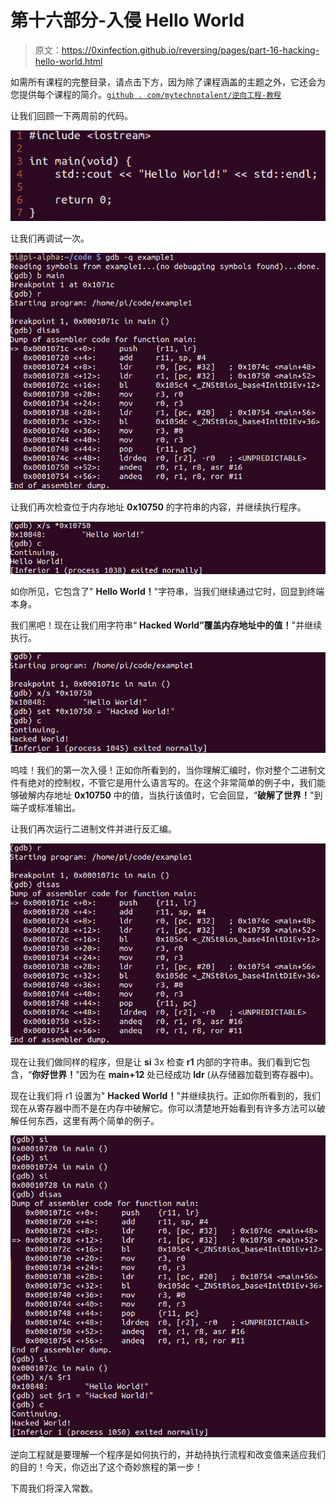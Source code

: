 # 第十六部分-入侵 Hello World

> 原文：<https://0xinfection.github.io/reversing/pages/part-16-hacking-hello-world.html>

如需所有课程的完整目录，请点击下方，因为除了课程涵盖的主题之外，它还会为您提供每个课程的简介。[`github . com/mytechnotalent/逆向工程-教程`](https://github.com/mytechnotalent/Reverse-Engineering-Tutorial)

让我们回顾一下两周前的代码。

![](img/72a18da665f6a5aa728f0dbff0144a5c.png)

让我们再调试一次。

![](img/cd0803102fe0bafa013972cdba7196b4.png)

让我们再次检查位于内存地址 **0x10750** 的字符串的内容，并继续执行程序。

![](img/97a1f84da788163ca92694f38e451bb4.png)

如你所见，它包含了" **Hello World！**"字符串，当我们继续通过它时，回显到终端本身。

我们黑吧！现在让我们用字符串“ **Hacked World”覆盖内存地址中的值！**"并继续执行。

![](img/24dbb9defa58b1aa0864fa9ce289711d.png)

呜哇！我们的第一次入侵！正如你所看到的，当你理解汇编时，你对整个二进制文件有绝对的控制权，不管它是用什么语言写的。在这个非常简单的例子中，我们能够破解内存地址 **0x10750** 中的值，当执行该值时，它会回显，“**破解了世界！**"到端子或标准输出。

让我们再次运行二进制文件并进行反汇编。

![](img/395e4f22b8654190b3a907236d4bf34e.png)

现在让我们做同样的程序，但是让 **si** 3x 检查 **r1** 内部的字符串。我们看到它包含，“**你好世界！**"因为在 **main+12** 处已经成功 **ldr** (从存储器加载到寄存器中)。

现在让我们将 r1 设置为" **Hacked World！**"并继续执行。正如你所看到的，我们现在从寄存器中而不是在内存中破解它。你可以清楚地开始看到有许多方法可以破解任何东西，这里有两个简单的例子。

![](img/75d589f97b0c16752b12706f0c48a3d3.png)

逆向工程就是要理解一个程序是如何执行的，并劫持执行流程和改变值来适应我们的目的！今天，你迈出了这个奇妙旅程的第一步！

下周我们将深入常数。